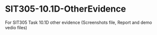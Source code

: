 # SIT305-10.1D-OtherEvidence
For SIT305 Task 10.1D other evidence (Screenshots file, Report and demo vedio files)
